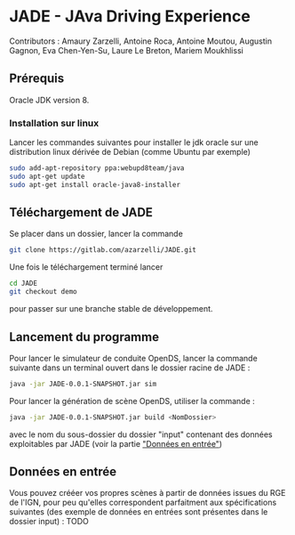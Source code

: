 # JADE - JAva Driving Experience

Contributors : Amaury Zarzelli, Antoine Roca, Antoine Moutou, Augustin Gagnon, Eva Chen-Yen-Su, Laure Le Breton, Mariem Moukhlissi

## Prérequis
Oracle JDK version 8.
### Installation sur linux
Lancer les commandes suivantes pour installer le jdk oracle sur une distribution linux dérivée de Debian (comme Ubuntu par exemple)
```sh
sudo add-apt-repository ppa:webupd8team/java
sudo apt-get update
sudo apt-get install oracle-java8-installer
```

## Téléchargement de JADE

Se placer dans un dossier, lancer la commande 
```sh
git clone https://gitlab.com/azarzelli/JADE.git
```

Une fois le téléchargement terminé lancer
```sh
cd JADE
git checkout demo
```
pour passer sur une branche stable de développement.

## Lancement du programme

Pour lancer le simulateur de conduite OpenDS, lancer la commande suivante dans un terminal ouvert dans le dossier racine de JADE :

```sh
java -jar JADE-0.0.1-SNAPSHOT.jar sim
```

Pour lancer la génération de scène OpenDS, utiliser la commande :
```sh
java -jar JADE-0.0.1-SNAPSHOT.jar build <NomDossier>
```
avec <NomDossier> le nom du sous-dossier du dossier "input" contenant des données exploitables par JADE (voir la partie ["Données en entrée"](#données-en-entrée))

## Données en entrée
Vous pouvez crééer vos propres scènes à partir de données issues du RGE de l'IGN, pour peu qu'elles correspondent parfaitment aux spécifications suivantes (des exemple de données en entrées sont présentes dans le dossier input) :
TODO